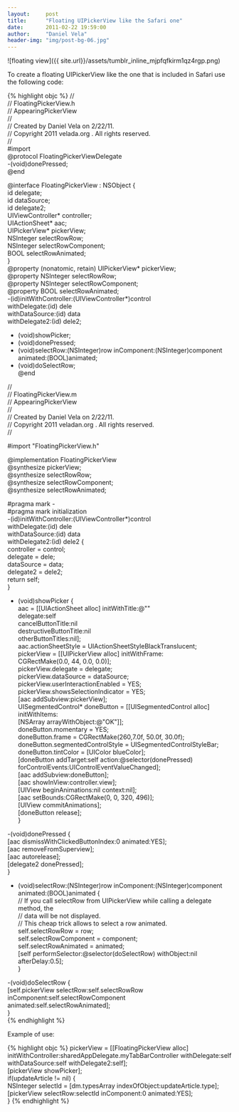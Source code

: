 ```yaml
---
layout:     post
title:      "Floating UIPickerView like the Safari one"
date:       2011-02-22 19:59:00
author:     "Daniel Vela"
header-img: "img/post-bg-06.jpg"
---
```


![floating view]({{ site.url}}/assets/tumblr_inline_mjpfqfkirm1qz4rgp.png)

To create a floating UIPickerView like the one that is included in Safari use the following code:

{% highlight objc %}
//  
// FloatingPickerView.h  
// AppearingPickerView  
//  
// Created by Daniel Vela on 2/22/11.  
// Copyright 2011 velada.org . All rights reserved.  
//  
#import   
@protocol FloatingPickerViewDelegate  
-(void)donePressed;  
@end  

@interface FloatingPickerView : NSObject {  
    id delegate;  
    id dataSource;  
    id delegate2;  
    UIViewController* controller;  
    UIActionSheet* aac;  
    UIPickerView* pickerView;  
    NSInteger selectRowRow;  
    NSInteger selectRowComponent;  
    BOOL selectRowAnimated;  
}  
@property (nonatomic, retain) UIPickerView* pickerView;  
@property NSInteger selectRowRow;  
@property NSInteger selectRowComponent;  
@property BOOL selectRowAnimated;  
-(id)initWithController:(UIViewController*)control  
                     withDelegate:(id) dele  
                 withDataSource:(id) data  
                  withDelegate2:(id) dele2;  
- (void)showPicker;  
- (void)donePressed;  
- (void)selectRow:(NSInteger)row 
            inComponent:(NSInteger)component 
               animated:(BOOL)animated;  
- (void)doSelectRow;  
@end  

//  
// FloatingPickerView.m  
// AppearingPickerView  
//  
// Created by Daniel Vela on 2/22/11.  
// Copyright 2011 veladan.org . All rights reserved.  
//  

#import "FloatingPickerView.h"  

@implementation FloatingPickerView  
@synthesize pickerView;  
@synthesize selectRowRow;  
@synthesize selectRowComponent;  
@synthesize selectRowAnimated;  

#pragma mark -  
#pragma mark initialization  
-(id)initWithController:(UIViewController*)control  
           withDelegate:(id) dele  
                 withDataSource:(id) data  
                  withDelegate2:(id) dele2 {  
    controller = control;  
    delegate = dele;  
    dataSource = data;  
    delegate2 = dele2;  
    return self;  
}  

- (void)showPicker {  
    aac = [[UIActionSheet alloc] initWithTitle:@""  
                                                                        delegate:self  
                                                     cancelButtonTitle:nil  
                                          destructiveButtonTitle:nil  
                                                     otherButtonTitles:nil];  
    aac.actionSheetStyle = UIActionSheetStyleBlackTranslucent;  
    pickerView = [[UIPickerView alloc] initWithFrame:  
                                                                    CGRectMake(0.0, 44, 0.0, 0.0)];  
    pickerView.delegate = delegate;  
    pickerView.dataSource = dataSource;  
    pickerView.userInteractionEnabled = YES;  
    pickerView.showsSelectionIndicator = YES;  
    [aac addSubview:pickerView];   
    UISegmentedControl* doneButton = [[UISegmentedControl alloc] initWithItems:  
                                                                                    [NSArray arrayWithObject:@"OK"]];  
  doneButton.momentary = YES;  
    doneButton.frame = CGRectMake(260,7.0f, 50.0f, 30.0f);  
    doneButton.segmentedControlStyle = UISegmentedControlStyleBar;  
    doneButton.tintColor = [UIColor blueColor];  
    [doneButton addTarget:self action:@selector(donePressed) forControlEvents:UIControlEventValueChanged];  
    [aac addSubview:doneButton];  
    [aac showInView:controller.view];  
    [UIView beginAnimations:nil context:nil];  
    [aac setBounds:CGRectMake(0, 0, 320, 496)];  
    [UIView commitAnimations];  
    [doneButton release];  
} 

-(void)donePressed {  
    [aac dismissWithClickedButtonIndex:0 animated:YES];  
    [aac removeFromSuperview];  
    [aac autorelease];  
    [delegate2 donePressed];  
} 

- (void)selectRow:(NSInteger)row 
          inComponent:(NSInteger)component 
                 animated:(BOOL)animated {  
    // If you call selectRow from UIPickerView while calling a delegate method, the   
    // data will be not displayed.  
    // This cheap trick allows to select a row animated.  
    self.selectRowRow = row;  
    self.selectRowComponent = component;  
    self.selectRowAnimated = animated;  
    [self performSelector:@selector(doSelectRow) withObject:nil afterDelay:0.5];   
}

-(void)doSelectRow {  
    [self.pickerView selectRow:self.selectRowRow   
    inComponent:self.selectRowComponent   
    animated:self.selectRowAnimated];  
}  
{% endhighlight %}

Example of use:

{% highlight objc %}
pickerView = [[FloatingPickerView alloc] 
                            initWithController:sharedAppDelegate.myTabBarController 
                                  withDelegate:self 
                                    withDataSource:self
                                     withDelegate2:self];  
[pickerView showPicker];  
if(updateArticle != nil) {  
    NSInteger selectId = [dm.typesArray indexOfObject:updateArticle.type];  
    [pickerView selectRow:selectId inComponent:0 animated:YES];  
}
{% endhighlight %}